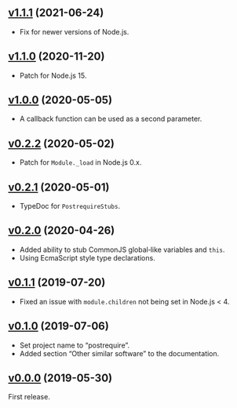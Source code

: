 <a name="v1.1.1"></a>
## [v1.1.1](https://github.com/fasttime/postrequire/releases/tag/v1.1.1) (2021-06-24)

* Fix for newer versions of Node.js.

<a name="v1.1.0"></a>
## [v1.1.0](https://github.com/fasttime/postrequire/releases/tag/v1.1.0) (2020-11-20)

* Patch for Node.js 15.

<a name="v1.0.0"></a>
## [v1.0.0](https://github.com/fasttime/postrequire/releases/tag/v1.0.0) (2020-05-05)

* A callback function can be used as a second parameter.

<a name="v0.2.2"></a>
## [v0.2.2](https://github.com/fasttime/postrequire/releases/tag/v0.2.2) (2020-05-02)

* Patch for `Module._load` in Node.js 0.x.

<a name="v0.2.1"></a>
## [v0.2.1](https://github.com/fasttime/postrequire/releases/tag/v0.2.1) (2020-05-01)

* TypeDoc for `PostrequireStubs`.

<a name="v0.2.0"></a>
## [v0.2.0](https://github.com/fasttime/postrequire/releases/tag/v0.2.0) (2020-04-26)

* Added ability to stub CommonJS global‐like variables and `this`.
* Using EcmaScript style type declarations.

<a name="v0.1.1"></a>
## [v0.1.1](https://github.com/fasttime/postrequire/releases/tag/v0.1.1) (2019-07-20)

* Fixed an issue with `module.children` not being set in Node.js < 4.

<a name="v0.1.0"></a>
## [v0.1.0](https://github.com/fasttime/postrequire/releases/tag/v0.1.0) (2019-07-06)

* Set project name to “postrequire”.
* Added section “Other similar software” to the documentation.

<a name="v0.0.0"></a>
## [v0.0.0](https://github.com/fasttime/postrequire/releases/tag/v0.0.0) (2019-05-30)

First release.
